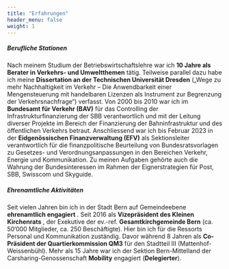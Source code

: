 ```yaml
---
title: "Erfahrungen"
header_menu: false
weight: 1
---
```

##### Berufliche Stationen

Nach meinem Studium der Betriebswirtschaftslehre war ich **10 Jahre als Berater in Verkehrs- und Umweltthemen** tätig. Teilweise parallel dazu habe ich meine **Dissertation an der Technischen
Universität Dresden** („Wege zu mehr Nachhaltigkeit im Verkehr –
Die Anwendbarkeit einer Mengensteuerung mit handelbaren Lizenzen als
Instrument zur Begrenzung der Verkehrsnachfrage“) verfasst. Von 2000 bis 2010 war ich im **Bundesamt für Verkehr (BAV)** für das Controlling der Infrastrukturfinanzierung der SBB verantwortlich und mit der Leitung diverser Projekte im Bereich der Finanzierung der Bahninfrastruktur und des öffentlichen Verkehrs betraut. Anschliessend war ich bis Februar 2023 in der **Eidgenössischen Finanzverwaltung (EFV)** als
Sektionsleiter verantwortlich für die finanzpolitische Beurteilung von Bundesratsvorlagen zu Gesetzes- und Verordnungsanpassungen in den Bereichen Verkehr, Energie und Kommunikation. Zu meinen Aufgaben gehörte auch die Wahrung der Bundesinteressen im Rahmen der Eignerstrategien für Post, SBB, Swisscom und Skyguide.


##### Ehrenamtliche Aktivitäten

Seit vielen Jahren bin ich in der Stadt Bern auf Gemeindeebene **ehrenamtlich engagiert** . Seit 2016 als **Vizepräsident des Kleinen Kirchenrats** , der Exekutive der ev.-ref.
**Gesamtkirchgemeinde Bern** (ca. 50‘000 Mitglieder, ca. 250
Beschäftigte). Hier bin ich für die Ressorts Personal und Kommunikation
zuständig. Davor während 8 Jahren als
**Co-Präsident der Quartierkommission QM3** für den Stadtteil III (Mattenhof-Weissenbühl). Mehr als 15 Jahre war ich der Sektion Bern-Mittelland der
Carsharing-Genossenschaft **Mobility** engagiert (**Delegierter**).
